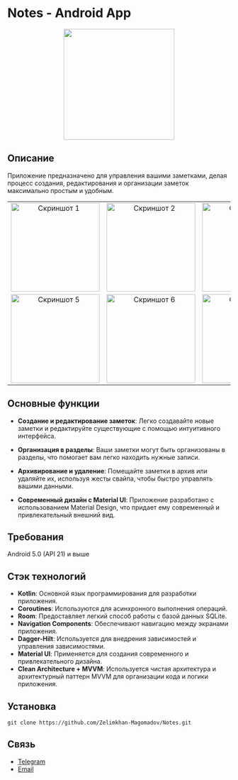 # Notes - Android App

<p align="center">
      <img src="https://i.ibb.co/fS1kSDX/empty-notes-list.png" width="250">
</p>

## Описание

Приложение предназначено для управления вашими заметками, делая процесс создания, редактирования и организации заметок максимально простым и удобным.

<table>
  <tr>
    <td align="center"><img src="https://i.ibb.co/NWcM9cY/image.png" alt="Скриншот 1" width="200"/></td>
    <td align="center"><img src="https://i.ibb.co/PYL4LcJ/image.png" alt="Скриншот 2" width="200"/></td>
    <td align="center"><img src="https://i.ibb.co/3fH2mRw/image.png" alt="Скриншот 3" width="200"/></td>
    <td align="center"><img src="https://i.ibb.co/0hJp1hB/image.png" alt="Скриншот 4" width="200"/></td>
  </tr>
  <tr>
    <td align="center"><img src="https://i.ibb.co/YkFFqpj/image.png" alt="Скриншот 5" width="200"/></td>
    <td align="center"><img src="https://i.ibb.co/grX3t1n/image.png" alt="Скриншот 6" width="200"/></td>
    <td align="center"><img src="https://i.ibb.co/TtnQPb3/image.png" alt="Скриншот 7" width="200"/></td>
  </tr>
</table>

## Основные функции

- **Создание и редактирование заметок**: Легко создавайте новые заметки и редактируйте существующие с помощью интуитивного интерфейса.

- **Организация в разделы**: Ваши заметки могут быть организованы в разделы, что помогает вам легко находить нужные записи.

- **Архивирование и удаление**: Помещайте заметки в архив или удаляйте их, используя жесты свайпа, чтобы быстро управлять вашими данными.

- **Современный дизайн с Material UI**: Приложение разработано с использованием Material Design, что придает ему современный и привлекательный внешний вид.

## Требования
Android 5.0 (API 21) и выше

## Стэк технологий

- **Kotlin**: Основной язык программирования для разработки приложения.
- **Coroutines**: Используются для асинхронного выполнения операций.
- **Room**: Предоставляет легкий способ работы с базой данных SQLite.
- **Navigation Components**: Обеспечивают навигацию между экранами приложения.
- **Dagger-Hilt**: Используется для внедрения зависимостей и управления зависимостями.
- **Material UI**: Применяется для создания современного и привлекательного дизайна.
- **Clean Architecture + MVVM**: Используется чистая архитектура и архитектурный паттерн MVVM для организации кода и логики приложения.

## Установка

```
git clone https://github.com/Zelimkhan-Magomadov/Notes.git
```

## Связь
- [Telegram](https://t.me/android_kotlin_programmer)
- [Email](mailto:zelimkhan.m21@gmail.com)
